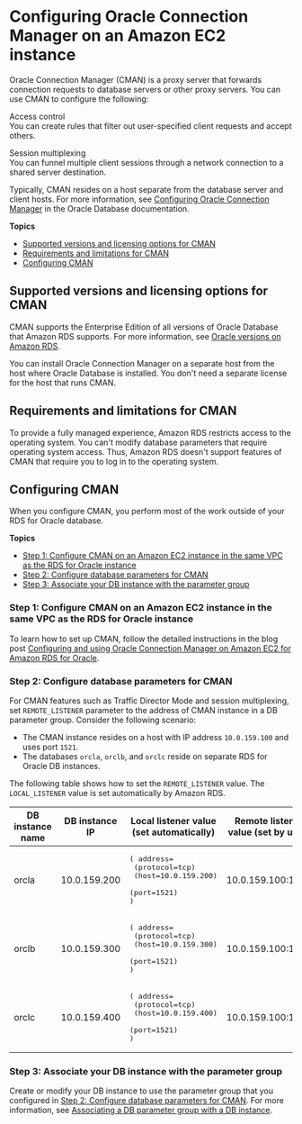 # Configuring Oracle Connection Manager on an Amazon EC2 instance<a name="oracle-cman"></a>

Oracle Connection Manager \(CMAN\) is a proxy server that forwards connection requests to database servers or other proxy servers\. You can use CMAN to configure the following:

Access control  
You can create rules that filter out user\-specified client requests and accept others\.

Session multiplexing  
You can funnel multiple client sessions through a network connection to a shared server destination\.

Typically, CMAN resides on a host separate from the database server and client hosts\. For more information, see [Configuring Oracle Connection Manager](https://docs.oracle.com/en/database/oracle/oracle-database/19/netag/configuring-oracle-connection-manager.html#GUID-AF8A511E-9AE6-4F4D-8E58-F28BC53F64E4) in the Oracle Database documentation\.

**Topics**
+ [Supported versions and licensing options for CMAN](#oracle-cman.Versions)
+ [Requirements and limitations for CMAN](#oracle-cman.requirements)
+ [Configuring CMAN](#oracle-cman.configuring-cman)

## Supported versions and licensing options for CMAN<a name="oracle-cman.Versions"></a>

CMAN supports the Enterprise Edition of all versions of Oracle Database that Amazon RDS supports\. For more information, see [Oracle versions on Amazon RDS](Oracle.Concepts.database-versions.md)\.

You can install Oracle Connection Manager on a separate host from the host where Oracle Database is installed\. You don't need a separate license for the host that runs CMAN\.

## Requirements and limitations for CMAN<a name="oracle-cman.requirements"></a>

To provide a fully managed experience, Amazon RDS restricts access to the operating system\. You can't modify database parameters that require operating system access\. Thus, Amazon RDS doesn't support features of CMAN that require you to log in to the operating system\.

## Configuring CMAN<a name="oracle-cman.configuring-cman"></a>

When you configure CMAN, you perform most of the work outside of your RDS for Oracle database\.

**Topics**
+ [Step 1: Configure CMAN on an Amazon EC2 instance in the same VPC as the RDS for Oracle instance](#oracle-cman.configuring-cman.vpc)
+ [Step 2: Configure database parameters for CMAN](#oracle-cman.configuring-cman.parameters)
+ [Step 3: Associate your DB instance with the parameter group](#oracle-cman.configuring-cman.parameter-group)

### Step 1: Configure CMAN on an Amazon EC2 instance in the same VPC as the RDS for Oracle instance<a name="oracle-cman.configuring-cman.vpc"></a>

To learn how to set up CMAN, follow the detailed instructions in the blog post [Configuring and using Oracle Connection Manager on Amazon EC2 for Amazon RDS for Oracle](http://aws.amazon.com/blogs/database/configuring-and-using-oracle-connection-manager-on-amazon-ec2-for-amazon-rds-for-oracle/)\.

### Step 2: Configure database parameters for CMAN<a name="oracle-cman.configuring-cman.parameters"></a>

For CMAN features such as Traffic Director Mode and session multiplexing, set `REMOTE_LISTENER` parameter to the address of CMAN instance in a DB parameter group\. Consider the following scenario:
+ The CMAN instance resides on a host with IP address `10.0.159.100` and uses port `1521`\.
+ The databases `orcla`, `orclb`, and `orclc` reside on separate RDS for Oracle DB instances\.

The following table shows how to set the `REMOTE_LISTENER` value\. The `LOCAL_LISTENER` value is set automatically by Amazon RDS\.


| DB instance name | DB instance IP | Local listener value \(set automatically\) | Remote listener value \(set by user\) | 
| --- | --- | --- | --- | 
| orcla | 10\.0\.159\.200 |  <pre>( address=<br />  (protocol=tcp)<br />  (host=10.0.159.200)<br />  (port=1521)<br />)</pre>  | 10\.0\.159\.100:1521 | 
| orclb | 10\.0\.159\.300 |  <pre>( address=<br />  (protocol=tcp)<br />  (host=10.0.159.300)<br />  (port=1521)<br />)</pre>  | 10\.0\.159\.100:1521 | 
| orclc | 10\.0\.159\.400 |  <pre>( address=<br />  (protocol=tcp)<br />  (host=10.0.159.400)<br />  (port=1521)<br />)</pre>  | 10\.0\.159\.100:1521 | 

### Step 3: Associate your DB instance with the parameter group<a name="oracle-cman.configuring-cman.parameter-group"></a>

Create or modify your DB instance to use the parameter group that you configured in [Step 2: Configure database parameters for CMAN](#oracle-cman.configuring-cman.parameters)\. For more information, see [Associating a DB parameter group with a DB instance](USER_WorkingWithDBInstanceParamGroups.md#USER_WorkingWithParamGroups.Associating)\.